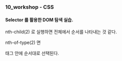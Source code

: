 ### 10_workshop - CSS

####  Selector 를 활용한 DOM 탐색 실습. 

nth-child(2) 로 실행하면 전체에서 순서를 나타내는 것 같다.

nth-of-type(2) 면 <p>태그 안에 순서대로 선택된다.

